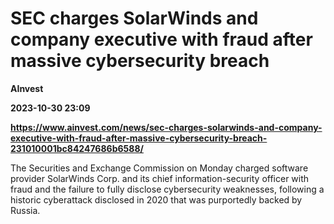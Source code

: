 # SEC charges SolarWinds and company executive with fraud after massive cybersecurity breach
**AInvest**

**2023-10-30 23:09**

**https://www.ainvest.com/news/sec-charges-solarwinds-and-company-executive-with-fraud-after-massive-cybersecurity-breach-231010001bc84247686b6588/**

The Securities and Exchange Commission on Monday charged software provider SolarWinds Corp. and its chief information-security officer with fraud and the failure to fully disclose cybersecurity weaknesses, following a historic cyberattack disclosed in 2020 that was purportedly backed by Russia.